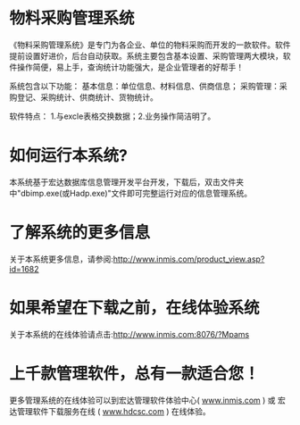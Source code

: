 # 物料采购管理系统

《物料采购管理系统》是专门为各企业、单位的物料采购而开发的一款软件。软件提前设置好进价，后台自动获取。系统主要包含基本设置、采购管理两大模块，软件操作简便，易上手，查询统计功能强大，是企业管理者的好帮手！ 

系统包含以下功能： 基本信息：单位信息、材料信息、供商信息； 采购管理：采购登记、采购统计、供商统计、货物统计。 

软件特点： 1.与excle表格交换数据；2.业务操作简洁明了。 

# 如何运行本系统?

本系统基于宏达数据库信息管理开发平台开发，下载后，双击文件夹中"dbimp.exe(或Hadp.exe)"文件即可完整运行对应的信息管理系统。

# 了解系统的更多信息

关于本系统更多信息，请参阅:http://www.inmis.com/product_view.asp?id=1682

# 如果希望在下载之前，在线体验系统

关于本系统的在线体验请点击:http://www.inmis.com:8076/?Mpams

# 上千款管理软件，总有一款适合您！

更多管理系统的在线体验可以到宏达管理软件体验中心( www.inmis.com ) 或 宏达管理软件下载服务在线 ( www.hdcsc.com ) 在线体验。

